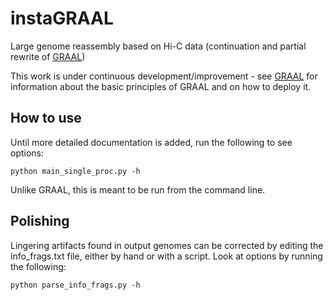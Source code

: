 # instaGRAAL
Large genome reassembly based on Hi-C data (continuation and partial rewrite of [GRAAL](https://github.com/koszullab/GRAAL))

This work is under continuous development/improvement - see [GRAAL](https://github.com/koszullab/GRAAL) for information about the basic principles of GRAAL and on how to deploy it. 

## How to use
Until more detailed documentation is added, run the following to see options:

    python main_single_proc.py -h 

Unlike GRAAL, this is meant to be run from the command line.

## Polishing

Lingering artifacts found in output genomes can be corrected by editing the info_frags.txt file, either by hand or with a script. Look at options by running the following:

    python parse_info_frags.py -h 
